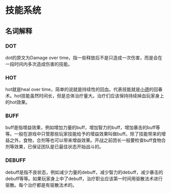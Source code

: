 # 技能系统

## 名词解释

### DOT

dot的原文为Damage over time，指一些释放后不是只造成一次伤害，而是会在一段时间内多次造成伤害的技能。

### HOT

hot就是heal over time，简单的说就是持续性的回血。代表技能就是[小德](http://www.anjinggame.com/category/wowonekey/xdonekey/)的回春术。hot技能虽然时间长，但是总体治疗量大。治疗们应该保持持续掉血玩家身上的hot效果。

### BUFF

buff是指增益效果，例如增加力量的buff，增加智力的buff，增加暴击的buff等等。一般在游戏中只管那些玩家技能给予的增益效果叫做buff。除了技能带来的增益之外，食物，合剂等也可以带来增益效果。开战之前团长一般要检查buff食物合剂等效果，已保证团队是已最佳状态开始战斗的。

### DEBUFF

debuff是指不良状态，例如减少力量的debuff，减少智力的debuff，减少暴击的debuff等等。如果玩家身上中了debuff，治疗职业应该第一时间用驱散法术进行驱散。每个治疗都是有驱散法术的。
